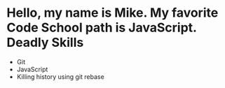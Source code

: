 Hello, my name is Mike.
My favorite Code School path is JavaScript.
Deadly Skills
===============
* Git
* JavaScript
* Killing history using git rebase
